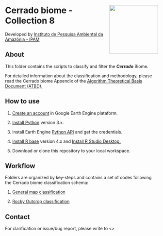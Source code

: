 <div>
    <img src='https://github.com/mapbiomas-brazil/cerrado/blob/mapbiomas60/2-general-map/www/ipam_logo.jpg?raw=true' height='auto' width='160' align='right'>
    <h1>Cerrado biome - Collection 8</h1>
</div>

Developed by [Instituto de Pesquisa Ambiental da Amazônia - IPAM](https://ipam.org.br/)<br>

## About
This folder contains the scripts to classify and filter the ***Cerrado*** Biome.

For detailed information about the classification and methodology, please read the Cerrado biome Appendix of the [Algorithm Theoretical Basis Document (ATBD).](https://mapbiomas.org/download-dos-atbds)

## How to use
1. [Create an account](https://signup.earthengine.google.com/) in Google Earth Engine plataform.

2. [Install Python](https://www.python.org/downloads/) version 3.x.

3. Install Earth Engine [Python API](https://developers.google.com/earth-engine/guides/python_install) and get the credentials. 

4. [Install R base](https://cran.r-project.org/bin/) version 4.x and [Install R Studio Desktop.](https://www.rstudio.com/products/rstudio/download/)

5. Download or clone this repository to your local workspace.

## Workflow
Folders are organized by key-steps and contains a set of codes following the Cerrado biome classification schema:

1. [General map classification](https://github.com/mapbiomas-brazil/cerrado/tree/mapbiomas70/1-general-map)

2. [Rocky Outcrop classification](https://github.com/mapbiomas-brazil/cerrado/tree/mapbiomas70/2-rocky-outcrop)


## Contact
For clarification or issue/bug report, please write to <>
